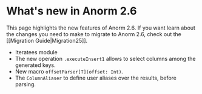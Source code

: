 # What's new in Anorm 2.6

This page highlights the new features of Anorm 2.6. If you want learn about the changes you need to make to migrate to Anorm 2.6, check out the [[Migration Guide|Migration25]].

- Iteratees module
- The new operation `.executeInsert1` allows to select columns among the generated keys.
- New macro `offsetParser[T](offset: Int)`.
- The `ColumnAliaser` to define user aliases over the results, before parsing.